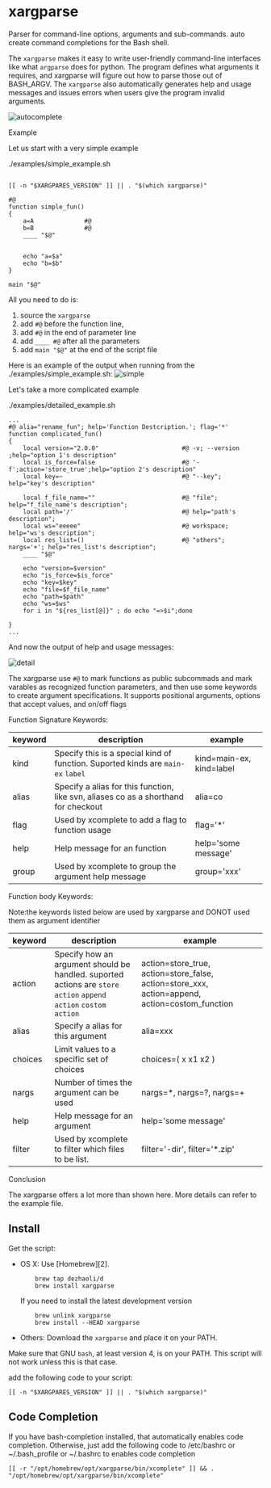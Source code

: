 xargparse
=======

Parser for command-line options, arguments and sub-commands. auto create command completions for the Bash shell.

The `xargparse` makes it easy to write user-friendly command-line interfaces like what `argparse` does for python. The program defines what arguments it requires, and xargparse will figure out how to parse those out of BASH_ARGV. The `xargparse` also automatically generates help and usage messages and issues errors when users give the program invalid arguments.

![autocomplete](https://user-images.githubusercontent.com/23163073/177006071-536351c6-4ac3-4228-9756-a668b42d995e.gif)



Example

Let us start with a very simple example

./examples/simple_example.sh
```shell

[[ -n "$XARGPARES_VERSION" ]] || . "$(which xargparse)"

#@
function simple_fun()
{
    a=A              #@ 
    b=B              #@ 
    ____ "$@"


    echo "a=$a"
    echo "b=$b"
}

main "$@"

```
All you need to do is:
1. source the `xargparse`
2. add `#@` before the function line, 
3. add `#@` in the end of parameter line
4. add `____ #@` after all the parameters
5. add `main "$@"` at the end of the script file

Here is an example of the output when running from the ./examples/simple_example.sh:
![simple](https://user-images.githubusercontent.com/23163073/177006668-27eb6ca0-8f3b-4718-83bf-1a6b00817bfb.gif)



Let's take a more complicated example

./examples/detailed_example.sh

```shell
...
#@ alia="rename_fun"; help='Function Destcription.'; flag='*'
function complicated_fun()
{
    local version="2.0.0"                       #@ -v; --version ;help="option 1's description"
    local is_force=false                        #@ '-f';action='store_true';help="option 2's description"
    local key=~                                 #@ "--key"; help="key's description"

    local f_file_name=""                        #@ "file"; help="f_file_name's description";
    local path='/'                              #@ help="path's description";
    local ws="eeeee"                            #@ workspace; help="ws's description";
    local res_list=()                           #@ "others"; nargs='+'; help="res_list's description";
    ____ "$@"

    echo "version=$version"
    echo "is_force=$is_force"
    echo "key=$key"
    echo "file=$f_file_name"
    echo "path=$path"
    echo "ws=$ws"
    for i in "${res_list[@]}" ; do echo "=>$i";done

}
...
```

And now the output of help and usage messages:

![detail](https://user-images.githubusercontent.com/23163073/177007375-a6af11c9-6245-432d-8cb3-d0ba4cdba844.gif)


The xargparse use `#@` to mark functions as public subcommads and mark varables as recognized function parameters, and then use some keywords to create argument specifications. It supports positional arguments, options that accept values, and on/off flags

Function Signature Keywords:

|  keyword   |  description  | example
|  ----  | ----  | ----  |
|kind| Specify this is a special kind of function. Suported kinds are `main-ex`  `label`  | kind=main-ex, kind=label |
|alias| Specify a alias for this function, like svn, aliases co as a shorthand for checkout |alia=co |
|flag| Used by xcomplete to add a flag to function usage | flag='*'  |
|help| Help message for an function | help='some message' |
|group| Used by xcomplete to group the argument help message  | group='xxx'  |

Function body Keywords:

Note:the keywords listed below are used by xargparse and DONOT used them as argument identifier

|  keyword   |  description  | example
|  ----  | ----  | ----  |
|action| Specify how an argument should be handled. suported actions are `store action`  `append action`  `costom action` | action=store_true, action=store_false, action=store_xxx, action=append,  action=costom_function |
|alias| Specify a alias for this argument |alia=xxx |
|choices| Limit values to a specific set of choices |choices=( x x1 x2 ) |
|nargs| Number of times the argument can be used | nargs=*, nargs=?, nargs=+  |
|help| Help message for an argument | help='some message' |
|filter| Used by xcomplete to filter which files to be list.  | filter='-dir', filter='*.zip'  |




Conclusion

The xargparse offers a lot more than shown here. More details can refer to the example file.



Install
-------

Get the script:

 *  OS X: Use [Homebrew][2].

	```shell
        brew tap dezhaoli/d
        brew install xargparse
	```

    If you need to install the latest development version
    
	```shell
        brew unlink xargparse
        brew install --HEAD xargparse
	```

 * Others: Download the `xargparse` and place it on your PATH.
 
Make sure that GNU `bash`, at least version 4, is on your PATH. This script will
not work unless this is that case. 

add the following code to your script:

    [[ -n "$XARGPARES_VERSION" ]] || . "$(which xargparse)"

Code Completion
-------

If you have bash-completion installed, that automatically enables code completion. 
Otherwise, just add the following code to /etc/bashrc or ~/.bash_profile or ~/.bashrc
to enables code completion

    [[ -r "/opt/homebrew/opt/xargparse/bin/xcomplete" ]] && . "/opt/homebrew/opt/xargparse/bin/xcomplete"

